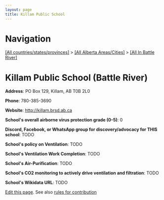 ```yaml
---
layout: page
title: Killam Public School
---
```

# Navigation

[[All countries/states/provinces]](../../..) > [[All Alberta Areas/Cities]](../..) > [[All In Battle River]](..)

# Killam Public School (Battle River)

**Address**: PO Box 129, Killam, AB T0B 2L0

**Phone**: 780-385-3690

**Website**: <http://killam.brsd.ab.ca>

**School's overall airborne virus protection grade (0-5)**: 0

**Discord, Facebook, or WhatsApp group for discovery/advocacy for THIS school**: TODO

**School's policy on Ventilation**: TODO

**School's Ventilation Work Completion**: TODO

**School's Air-Purification**: TODO

**School's CO2 monitoring to actively drive ventilation and filtration**: TODO

**School's Wikidata URL**: TODO


[Edit this page](https://github.com/ventilate-schools/AB/edit/main/./Battle_River/Killam_Public_School.md). See also [rules for contribution](../../../contribution-rules/)